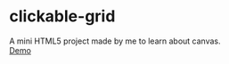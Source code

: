 # clickable-grid  
A mini HTML5 project made by me to learn about canvas.  
[Demo](http://show2019.oss-ap-southeast-1.aliyuncs.com/grid/index.html)  
